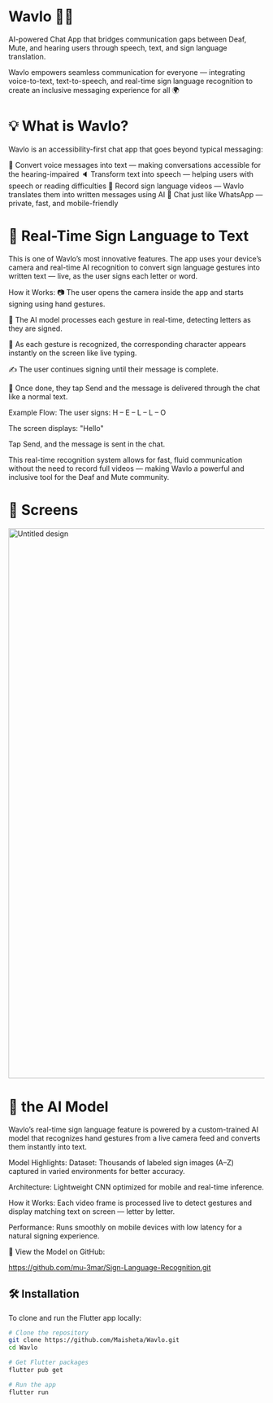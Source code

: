 # Wavlo 💬🤟

AI-powered Chat App that bridges communication gaps between Deaf, Mute, and hearing users through speech, text, and sign language translation.

Wavlo empowers seamless communication for everyone — integrating voice-to-text, text-to-speech, and real-time sign language recognition to create an inclusive messaging experience for all 🌍


# 💡 What is Wavlo?

Wavlo is an accessibility-first chat app that goes beyond typical messaging:

🎤 Convert voice messages into text — making conversations accessible for the hearing-impaired
🔈 Transform text into speech — helping users with speech or reading difficulties
🎥 Record sign language videos — Wavlo translates them into written messages using AI
💬 Chat just like WhatsApp — private, fast, and mobile-friendly

# 🤟 Real-Time Sign Language to Text
This is one of Wavlo’s most innovative features. The app uses your device’s camera and real-time AI recognition to convert sign language gestures into written text — live, as the user signs each letter or word.

How it Works:
📷 The user opens the camera inside the app and starts signing using hand gestures.

🧠 The AI model processes each gesture in real-time, detecting letters as they are signed.

📝 As each gesture is recognized, the corresponding character appears instantly on the screen like live typing.

✍️ The user continues signing until their message is complete.

📩 Once done, they tap Send and the message is delivered through the chat like a normal text.

Example Flow:
The user signs: H – E – L – L – O

The screen displays: "Hello"

Tap Send, and the message is sent in the chat.

This real-time recognition system allows for fast, fluid communication without the need to record full videos — making Wavlo a powerful and inclusive tool for the Deaf and Mute community.

# 📸 Screens
<img width="1920" height="1080" alt="Untitled design" src="https://github.com/user-attachments/assets/fd9f0211-8d8a-4538-9be8-12165b7ad85d" />


# 🧠 the AI Model
Wavlo’s real-time sign language feature is powered by a custom-trained AI model that recognizes hand gestures from a live camera feed and converts them instantly into text.

Model Highlights:
Dataset: Thousands of labeled sign images (A–Z) captured in varied environments for better accuracy.

Architecture: Lightweight CNN optimized for mobile and real-time inference.

How it Works: Each video frame is processed live to detect gestures and display matching text on screen — letter by letter.

Performance: Runs smoothly on mobile devices with low latency for a natural signing experience.

🔗 View the Model on GitHub:

https://github.com/mu-3mar/Sign-Language-Recognition.git

## 🛠️ Installation

To clone and run the Flutter app locally:

```bash
# Clone the repository
git clone https://github.com/Maisheta/Wavlo.git
cd Wavlo

# Get Flutter packages
flutter pub get

# Run the app
flutter run


